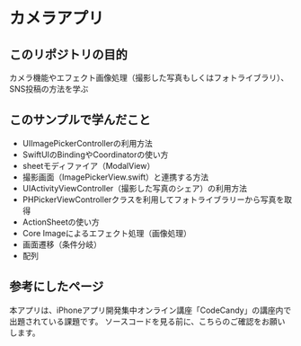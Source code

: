 #  カメラアプリ
## このリポジトリの目的
カメラ機能やエフェクト画像処理（撮影した写真もしくはフォトライブラリ）、SNS投稿の方法を学ぶ

## このサンプルで学んだこと
* UIImagePickerControllerの利用方法
* SwiftUIのBindingやCoordinatorの使い方
* sheetモディファイア（ModalView）
* 撮影画面（ImagePickerView.swift）と連携する方法
* UIActivityViewController（撮影した写真のシェア）の利用方法
* PHPickerViewControllerクラスを利用してフォトライブラリーから写真を取得
* ActionSheetの使い方
* Core Imageによるエフェクト処理（画像処理）
* 画面遷移（条件分岐）
* 配列

## 参考にしたページ
本アプリは、iPhoneアプリ開発集中オンライン講座「CodeCandy」の講座内で出題されている課題です。
ソースコードを見る前に、こちらのご確認をお願いします。




